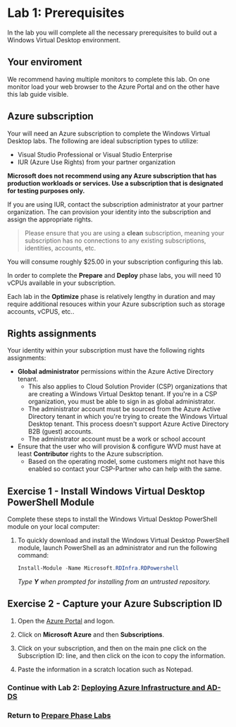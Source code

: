 # Lab 1: Prerequisites

In the lab you will complete all the necessary prerequisites to build out a Windows Virtual Desktop environment.

## Your enviroment

We recommend having multiple monitors to complete this lab.  On one monitor load your web browser to the Azure Portal and on the other have this lab guide visible.

## Azure subscription

Your will need an Azure subscription to complete the Windows Virtual Desktop labs.  The following are ideal subscription types to utilize:

* Visual Studio Professional or Visual Studio Enterprise
* IUR (Azure Use Rights) from your partner organization

**Microsoft does not recommend using any Azure subscription that has production workloads or services.  Use a subscription that is designated for testing purposes only.**

If you are using IUR, contact the subscription administrator at your partner organization.  The can provision your identity into the subscription and assign the appropriate rights.

> Please ensure that you are using a **clean** subscription, meaning your subscription has no connections to any existing subscriptions, identities, accounts, etc.

You will consume roughly $25.00 in your subscription configuring this lab.

In order to complete the **Prepare** and **Deploy** phase labs, you will need 10 vCPUs available in your subscription.  

Each lab in the **Optimize** phase is  relatively lengthy in duration and may require additional resouces within your Azure subscription such as storage accounts, vCPUS, etc..

## Rights assignments

Your identity within your subscription must have the following rights assignments:

* **Global administrator** permissions within the Azure Active Directory tenant.
  * This also applies to Cloud Solution Provider (CSP) organizations that are creating a Windows Virtual Desktop tenant. If you're in a CSP organization, you must be able to sign in as global administrator.
  * The administrator account must be sourced from the Azure Active Directory tenant in which you're trying to create the Windows Virtual Desktop tenant. This process doesn't support Azure Active Directory B2B (guest) accounts.
  * The administrator account must be a work or school account
* Ensure that the user who will provision & configure WVD must have at least **Contributor** rights to the Azure subscription.
  * Based on the operating model, some customers might not have this enabled so contact your CSP-Partner who can help with the same.

## Exercise 1 - Install Windows Virtual Desktop PowerShell Module

Complete these steps to install the Windows Virtual Desktop PowerShell module on your local computer:

1. To quickly download and install the Windows Virtual Desktop PowerShell module, launch PowerShell as an administrator and run the following command:

    ```PowerShell
    Install-Module -Name Microsoft.RDInfra.RDPowershell
    ```

    *Type **Y** when prompted for installing from an untrusted repository.*

## Exercise 2 - Capture your Azure Subscription ID

1. Open the [Azure Portal](portal.azure.com) and logon.

2. Click on **Microsoft Azure** and then **Subscriptions**.

3. Click on your subscription, and then on the main pne click on the Subscription ID: line, and then click on the icon to copy the information.

4. Paste the information in a scratch location such as Notepad.

### Continue with Lab 2: [Deploying Azure Infrastructure and AD-DS](Prepare-Lab02-Azure-infrastructure.md)

### Return to [Prepare Phase Labs](prepare.md)
